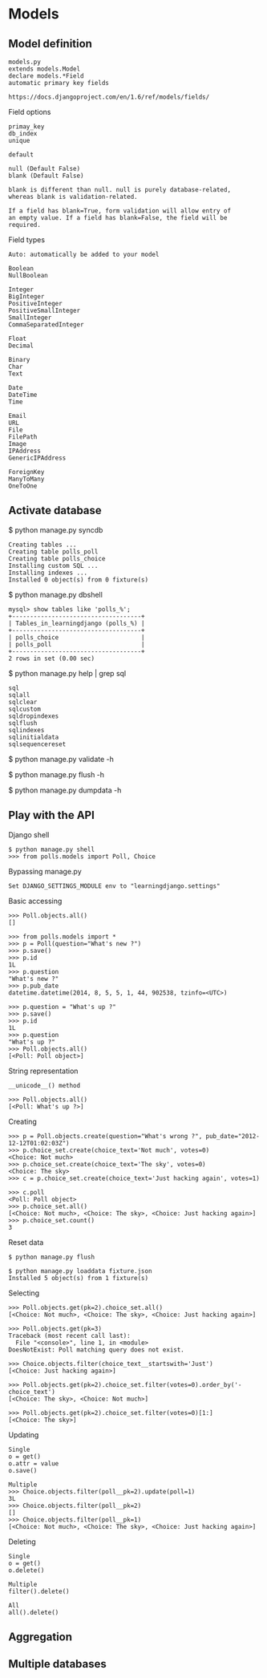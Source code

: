 Models
======

Model definition
----------------

    models.py
    extends models.Model
    declare models.*Field
    automatic primary key fields

    https://docs.djangoproject.com/en/1.6/ref/models/fields/

Field options

    primay_key
    db_index
    unique

    default

    null (Default False)
    blank (Default False)

    blank is different than null. null is purely database-related,
    whereas blank is validation-related.

    If a field has blank=True, form validation will allow entry of
    an empty value. If a field has blank=False, the field will be required.

Field types

    Auto: automatically be added to your model

    Boolean
    NullBoolean

    Integer
    BigInteger
    PositiveInteger
    PositiveSmallInteger
    SmallInteger
    CommaSeparatedInteger

    Float
    Decimal

    Binary
    Char
    Text

    Date
    DateTime
    Time

    Email
    URL
    File
    FilePath
    Image
    IPAddress
    GenericIPAddress

    ForeignKey
    ManyToMany
    OneToOne

Activate database
-----------------

$ python manage.py syncdb

    Creating tables ...
    Creating table polls_poll
    Creating table polls_choice
    Installing custom SQL ...
    Installing indexes ...
    Installed 0 object(s) from 0 fixture(s)

$ python manage.py dbshell

    mysql> show tables like 'polls_%';
    +------------------------------------+
    | Tables_in_learningdjango (polls_%) |
    +------------------------------------+
    | polls_choice                       |
    | polls_poll                         |
    +------------------------------------+
    2 rows in set (0.00 sec)

$ python manage.py help | grep sql

    sql
    sqlall
    sqlclear
    sqlcustom
    sqldropindexes
    sqlflush
    sqlindexes
    sqlinitialdata
    sqlsequencereset

$ python manage.py validate -h

$ python manage.py flush -h

$ python manage.py dumpdata -h


Play with the API
-----------------

Django shell

    $ python manage.py shell
    >>> from polls.models import Poll, Choice

Bypassing manage.py

    Set DJANGO_SETTINGS_MODULE env to "learningdjango.settings"

Basic accessing

    >>> Poll.objects.all()
    []

    >>> from polls.models import *
    >>> p = Poll(question="What's new ?")
    >>> p.save()
    >>> p.id
    1L
    >>> p.question
    "What's new ?"
    >>> p.pub_date
    datetime.datetime(2014, 8, 5, 5, 1, 44, 902538, tzinfo=<UTC>)

    >>> p.question = "What's up ?"
    >>> p.save()
    >>> p.id
    1L
    >>> p.question
    "What's up ?"
    >>> Poll.objects.all()
    [<Poll: Poll object>]

String representation

    __unicode__() method

    >>> Poll.objects.all()
    [<Poll: What's up ?>]

Creating

    >>> p = Poll.objects.create(question="What's wrong ?", pub_date="2012-12-12T01:02:03Z")
    >>> p.choice_set.create(choice_text='Not much', votes=0)
    <Choice: Not much>
    >>> p.choice_set.create(choice_text='The sky', votes=0)
    <Choice: The sky>
    >>> c = p.choice_set.create(choice_text='Just hacking again', votes=1)

    >>> c.poll
    <Poll: Poll object>
    >>> p.choice_set.all()
    [<Choice: Not much>, <Choice: The sky>, <Choice: Just hacking again>]
    >>> p.choice_set.count()
    3

Reset data

    $ python manage.py flush

    $ python manage.py loaddata fixture.json
    Installed 5 object(s) from 1 fixture(s)

Selecting

    >>> Poll.objects.get(pk=2).choice_set.all()
    [<Choice: Not much>, <Choice: The sky>, <Choice: Just hacking again>]

    >>> Poll.objects.get(pk=3)
    Traceback (most recent call last):
      File "<console>", line 1, in <module>
    DoesNotExist: Poll matching query does not exist.

    >>> Choice.objects.filter(choice_text__startswith='Just')
    [<Choice: Just hacking again>]

    >>> Poll.objects.get(pk=2).choice_set.filter(votes=0).order_by('-choice_text')
    [<Choice: The sky>, <Choice: Not much>]

    >>> Poll.objects.get(pk=2).choice_set.filter(votes=0)[1:]
    [<Choice: The sky>]

Updating

    Single
    o = get()
    o.attr = value
    o.save()

    Multiple
    >>> Choice.objects.filter(poll__pk=2).update(poll=1)
    3L
    >>> Choice.objects.filter(poll__pk=2)
    []
    >>> Choice.objects.filter(poll__pk=1)
    [<Choice: Not much>, <Choice: The sky>, <Choice: Just hacking again>]

Deleting

    Single
    o = get()
    o.delete()

    Multiple
    filter().delete()

    All
    all().delete()

Aggregation
-----------

Multiple databases
------------------
